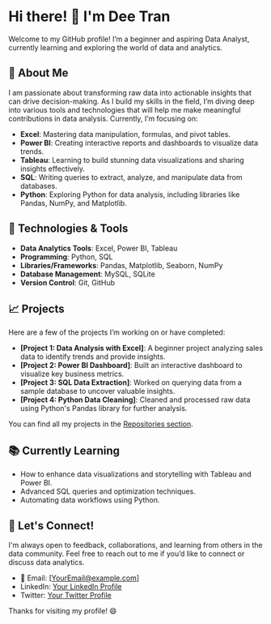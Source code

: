 # Hi there! 👋 I'm Dee Tran

Welcome to my GitHub profile! I’m a beginner and aspiring Data Analyst, currently learning and exploring the world of data and analytics.

## 🚀 About Me
I am passionate about transforming raw data into actionable insights that can drive decision-making. As I build my skills in the field, I’m diving deep into various tools and technologies that will help me make meaningful contributions in data analysis. Currently, I’m focusing on:

- **Excel**: Mastering data manipulation, formulas, and pivot tables.
- **Power BI**: Creating interactive reports and dashboards to visualize data trends.
- **Tableau**: Learning to build stunning data visualizations and sharing insights effectively.
- **SQL**: Writing queries to extract, analyze, and manipulate data from databases.
- **Python**: Exploring Python for data analysis, including libraries like Pandas, NumPy, and Matplotlib.

## 🔧 Technologies & Tools

- **Data Analytics Tools**: Excel, Power BI, Tableau
- **Programming**: Python, SQL
- **Libraries/Frameworks**: Pandas, Matplotlib, Seaborn, NumPy
- **Database Management**: MySQL, SQLite
- **Version Control**: Git, GitHub

## 📈 Projects

Here are a few of the projects I’m working on or have completed:

- **[Project 1: Data Analysis with Excel]**: A beginner project analyzing sales data to identify trends and provide insights.
- **[Project 2: Power BI Dashboard]**: Built an interactive dashboard to visualize key business metrics.
- **[Project 3: SQL Data Extraction]**: Worked on querying data from a sample database to uncover valuable insights.
- **[Project 4: Python Data Cleaning]**: Cleaned and processed raw data using Python's Pandas library for further analysis.

You can find all my projects in the [Repositories section](https://github.com/YourUsername).

## 📚 Currently Learning

- How to enhance data visualizations and storytelling with Tableau and Power BI.
- Advanced SQL queries and optimization techniques.
- Automating data workflows using Python.

## 💬 Let's Connect!

I'm always open to feedback, collaborations, and learning from others in the data community. Feel free to reach out to me if you’d like to connect or discuss data analytics.

- 📧 Email: [YourEmail@example.com]
- LinkedIn: [Your LinkedIn Profile](https://www.linkedin.com/in/yourprofile)
- Twitter: [Your Twitter Profile](https://twitter.com/yourprofile)

Thanks for visiting my profile! 😄
